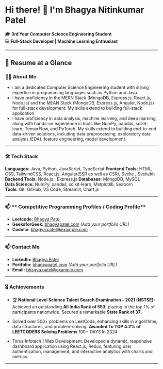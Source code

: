 # Hi there! 👋 I'm Bhagya Nitinkumar Patel

🎓 **3rd Year Computer Science Engineering Student**  
💻 **Full-Stack Developer | Machine Learning Enthusiast**

---

## 📄 **Resume at a Glance**

### 🧑‍💼 **About Me**
- I am a dedicated Computer Science Engineering student with strong expertise in programming languages such as Python and
Java.
- I have proficiency in the MERN Stack (MongoDB, Express.js, React.js, Node.js) and the MEAN Stack (MongoDB, Express.js,
Angular, Node.js) for full-stack development. My skills extend to building full-stack application
- I have proficiency in data analysis, machine learning, and deep learning, along with hands-on experience in tools like NumPy,
pandas, scikit-learn, TensorFlow, and PyTorch. My skills extend to building end-to-end data-driven solutions, including data
preprocessing, exploratory data analysis (EDA), feature engineering, model development.

---

### 🛠️ **Tech Stack**
**Languages:** Java, Python, JavaScript, TypeScript
**Frontend Tools:**  HTML, CSS, TailwindCSS, React.js, Angular(SSR as well as CSR), Svelte , Sveltekit  
**Backend Tools:** Node.js , Express.js 
**Databases:** MongoDB, MySQL  
**Data Science:** NumPy, pandas, scikit-learn, Matplotlib, Seaborn  
**Tools:** Git, GitHub, VS Code, Streamlit, Chart.js

---

### 📫 ** Competitive Programming Profiles / Coding Profile**
- **Leetcode:** [Bhagya Patel](https://linkedin.com/in/bhagya-patel)
- **GeeksforGeek:** [bhagyapatel.com](https://bhagyapatel.com) *(Add your portfolio URL)*
- **Codolio:** [bhagya.patel@example.com](mailto:bhagya.patel@example.com)

---

### 📫 **Contact Me**
- **LinkedIn:** [Bhagya Patel](https://linkedin.com/in/bhagya-patel)
- **Portfolio:** [bhagyapatel.com](https://bhagyapatel.com) *(Add your portfolio URL)*
- **Email:** [bhagya.patel@example.com](mailto:bhagya.patel@example.com)

---

### 🎖️ **Achievements**
- 🏆 **National Level Science Talent Search Examination - 2021 (NSTSE):** Achieved an outstanding **All India Rank of 553**, placing in the top 1% of participants nationwide. Secured a remarkable **State Rank of 37**.
 
- Solved over 500+ problems on LeetCode, enhancing skills in algorithms, data structures, and problem-solving. **Awarded To TOP 4.2% of LEETCODERS Solving Problems** 100+ DAYS In 2024
   
- Torus Infotech | Web Development: Developed a dynamic, responsive dashboard application using React.js, Redux, featuring user authentication, management, and interactive analytics with charts and metrics.

---

